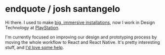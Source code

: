 # endquote / josh santangelo

Hi there. I used to make [big, immersive installations](https://endquote.com), now I work in Design Technology at [PlayStation](https://www.playstation.com/).

I'm currently focused on improving our design and prototyping process by moving the whole workflow to React and React Native. It's pretty interesting stuff, and [I'd love some help](https://boards.greenhouse.io/sonyinteractiveentertainmentplaystation/jobs/2278053).

